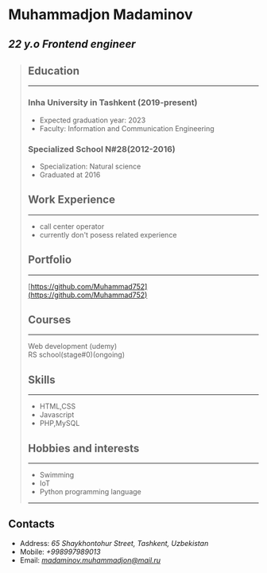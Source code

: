# Muhammadjon Madaminov

## *22 y.o Frontend engineer*

>## Education
>
>---
>
>### Inha University in Tashkent (2019-present)  
>
>- Expected graduation year: 2023
>- Faculty: Information and Communication Engineering
>
>### Specialized School N#28(2012-2016)
>
>- Specialization: Natural science
>- Graduated at 2016
>
> ## Work Experience
>
>---
>
>- call center operator
>- currently don't posess related experience
>
>## Portfolio
>
>---
>
>[https://github.com/Muhammad752](https://github.com/Muhammad752)
>
>## Courses
>
>---
>
>Web development (udemy)  
>RS school(stage#0)(ongoing)
>
>## Skills
>
>---
>
>- HTML,CSS
>- Javascript
>- PHP,MySQL
>
>## Hobbies and interests
>
>---
>
>- Swimming
>- IoT
>- Python programming language
>
>---

## Contacts

- Address: *65 Shaykhontohur Street, Tashkent, Uzbekistan*
- Mobile: *+998997989013*
- Email: *madaminov.muhammadjon@mail.ru*
